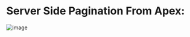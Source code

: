 # Server Side Pagination From Apex:

![image](https://github.com/gaurravlokhande/Javascript-for-Salesforce-Developers-Lwc-Components-1.md/assets/119065314/7a4c76fd-da37-4ee3-93c7-d8588620ab93)
